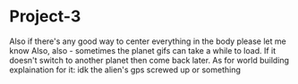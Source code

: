 # Project-3
 
 Also if there's any good way to center everything in the body please let me know
Also, also - sometimes the planet gifs can take a while to load. If it doesn't switch to another planet then come back later. As for world building explaination for it: idk the alien's gps screwed up or something
